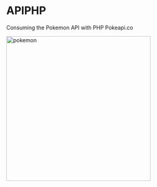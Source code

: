 # APIPHP

Consuming the Pokemon API with PHP Pokeapi.co


<img width="379" alt="pokemon" src="https://github.com/candreanivera/APIPHP/assets/130986869/79fa2737-bf79-4ba5-9a20-1a31314007c8">
